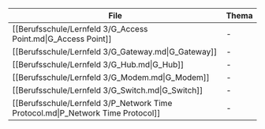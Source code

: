 | File                                                                            | Thema |
| ------------------------------------------------------------------------------- | ----- |
| [[Berufsschule/Lernfeld 3/G_Access Point.md\|G_Access Point]]                   | \-    |
| [[Berufsschule/Lernfeld 3/G_Gateway.md\|G_Gateway]]                             | \-    |
| [[Berufsschule/Lernfeld 3/G_Hub.md\|G_Hub]]                                     | \-    |
| [[Berufsschule/Lernfeld 3/G_Modem.md\|G_Modem]]                                 | \-    |
| [[Berufsschule/Lernfeld 3/G_Switch.md\|G_Switch]]                               | \-    |
| [[Berufsschule/Lernfeld 3/P_Network Time Protocol.md\|P_Network Time Protocol]] | \-    |
